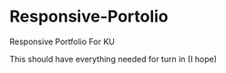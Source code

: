 # Responsive-Portolio
Responsive Portfolio For KU

This should have everything needed for turn in (I hope)

